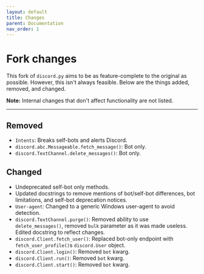 ```yaml
---
layout: default
title: Changes
parent: Documentation
nav_order: 1
---
```


# Fork changes
This fork of `discord.py` aims to be as feature-complete to the original as possible. However, this isn't always feasible. 
Below are the things added, removed, and changed.

**Note:** Internal changes that don't affect functionality are not listed. 

--------

## Removed
- `Intents`: Breaks self-bots and alerts Discord.
- `discord.abc.Messageable.fetch_message()`: Bot only.
- `discord.TextChannel.delete_messages()`: Bot only.

## Changed
- Undeprecated self-bot only methods.
- Updated docstrings to remove mentions of bot/self-bot differences, bot limitations, and self-bot deprecation notices.
- `User-agent`: Changed to a generic Windows user-agent to avoid detection.
- `discord.TextChannel.purge()`: Removed ability to use `delete_messages()`, removed `bulk` parameter as it was made useless. Edited docstring to reflect changes.
- `discord.Client.fetch_user()`: Replaced bot-only endpoint with `fetch_user_profile()`s `discord.User` object.
- `discord.Client.login()`: Removed `bot` kwarg.
- `discord.Client.run()`: Removed `bot` kwarg.
- `discord.Client.start()`: Removed `bot` kwarg.
